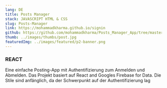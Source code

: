 ```yaml
---
lang: DE
title: Posts Manager
stack: JAVASCRIPT HTML & CSS
slug: Posts-Manager
link: https://mohammadkharma.github.io/signin
github: https://github.com/mohammadkharma/Posts_Manager_App/tree/master/posts-manager
thumb: ../images/thumbs/post.jpg
featuredImg: ../images/featured/p2-banner.png
---
```


### REACT

Eine einfache Posting-App mit Authentifizierung zum Anmelden und Abmelden. Das Projekt basiert auf React and Googles Firebase for Data. Die Stile sind anfänglich, da der Schwerpunkt auf der Authentifizierung lag
